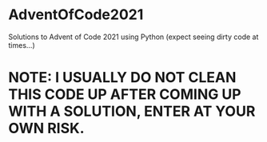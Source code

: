 # AdventOfCode2021
Solutions to Advent of Code 2021 using Python (expect seeing dirty code at times...)

# NOTE: I USUALLY DO NOT CLEAN THIS CODE UP AFTER COMING UP WITH A SOLUTION, ENTER AT YOUR OWN RISK.
